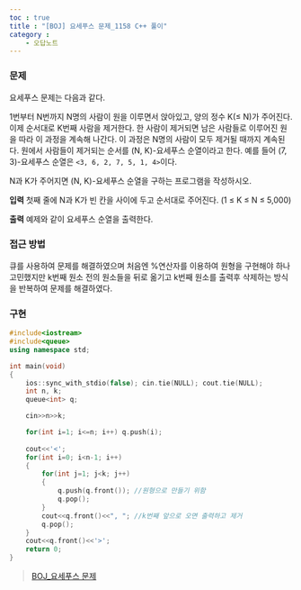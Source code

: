 ```yaml
---
toc : true
title : "[BOJ] 요세푸스 문제_1158 C++ 풀이"
category :
    - 오답노트
---
```

### 문제
요세푸스 문제는 다음과 같다.

1번부터 N번까지 N명의 사람이 원을 이루면서 앉아있고, 양의 정수 K$($≤ N)가 주어진다. 이제 순서대로 K번째 사람을 제거한다. 한 사람이 제거되면 남은 사람들로 이루어진 원을 따라 이 과정을 계속해 나간다. 이 과정은 N명의 사람이 모두 제거될 때까지 계속된다. 원에서 사람들이 제거되는 순서를 $($N, K)-요세푸스 순열이라고 한다. 예를 들어 $($7, 3)-요세푸스 순열은 `<3, 6, 2, 7, 5, 1, 4>`이다.

N과 K가 주어지면 $($N, K)-요세푸스 순열을 구하는 프로그램을 작성하시오.

**입력**
첫째 줄에 N과 K가 빈 칸을 사이에 두고 순서대로 주어진다. $($1 ≤ K ≤ N ≤ 5,000)

**출력**
예제와 같이 요세푸스 순열을 출력한다.

### 접근 방법
큐를 사용하여 문제를 해결하였으며 처음엔 %연산자를 이용하여 원형을 구현해야 하나 고민했지만 k번째 원소 전의 원소들을 뒤로 옮기고 k번째 원소를 출력후 삭제하는 방식을 반복하여 문제를 해결하였다.

### 구현
``` cpp
#include<iostream>
#include<queue>
using namespace std;

int main(void)
{
    ios::sync_with_stdio(false); cin.tie(NULL); cout.tie(NULL);
    int n, k;
    queue<int> q;

    cin>>n>>k;

    for(int i=1; i<=n; i++) q.push(i);
    
    cout<<'<';
    for(int i=0; i<n-1; i++)
    {
        for(int j=1; j<k; j++)
        {
            q.push(q.front()); //원형으로 만들기 위함
            q.pop();
        }
        cout<<q.front()<<", "; //k번째 앞으로 오면 출력하고 제거
        q.pop();
    }
    cout<<q.front()<<'>';
    return 0;
}
```

> [BOJ_요세푸스 문제](https://www.acmicpc.net/problem/1158)
